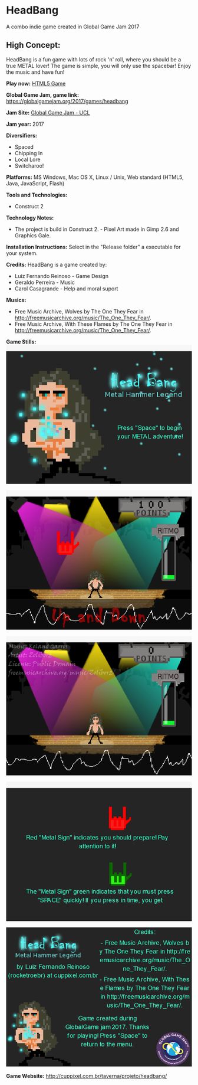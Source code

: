 # HeadBang
A combo indie game created in Global Game Jam 2017

## High Concept:
HeadBang is a fun game with lots of rock 'n' roll, where you should be a true METAL lover! The game is simple, you will only use the spacebar! Enjoy the music and have fun!

**Play now:** [HTML5 Game](https://luizfreinoso.itch.io/headbang)

**Global Game Jam, game link:** https://globalgamejam.org/2017/games/headbang

**Jam Site:** [Global Game Jam - UCL](https://globalgamejam.org/2017/jam-sites/global-game-jam-ucl)

**Jam year:** 2017

**Diversifiers:** 
* Spaced
* Chipping In
* Local Lore
* Switcharoo!

**Platforms:** 
MS Windows, Mac OS X, Linux / Unix, Web standard (HTML5, Java, JavaScript, Flash)

**Tools and Technologies:** 
* Construct 2

**Technology Notes:**
* The project is build in Construct 2. - Pixel Art made in Gimp 2.6 and Graphics Gale.

**Installation Instructions:** 
Select in the "Release folder" a executable for your system.

**Credits:**
HeadBang is a game created by:

- Luiz Fernando Reinoso - Game Design
- Geraldo Perreira - Music
- Carol Casagrande - Help and moral suport

**Musics:**
- Free Music Archive, Wolves by The One They Fear in http://freemusicarchive.org/music/The_One_They_Fear/.
- Free Music Archive, With These Flames by The One They Fear in http://freemusicarchive.org/music/The_One_They_Fear/.


**Game Stills:**
![Game title](/press/Menu.png)

![Gameplay 1](/press/GamePlay.png)

![Gameplay 2](/press/GamePlay2.png)

![Gameplay 3](/press/GamePlay3.png)

![Game credits](/press/Credits.png)

**Game Website:** 
http://cuppixel.com.br/taverna/projeto/headbang/
